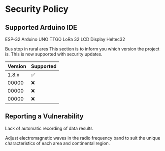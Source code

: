 # Security Policy

## Supported Arduino IDE

ESP-32
Arduino UNO
TTGO LoRa 32
LCD Display
Heltec32

Bus stop in rural ares
This section is to inform you which version the project is.
This is now supported with security updates.

| Version | Supported          |
| ------- | ------------------ |
| 1.8.x   | :white_check_mark: |
| 00000   | :x:                |
| 00000   | :x:                |
| 00000   | :x:                |

## Reporting a Vulnerability

Lack of automatic recording of data results

Adjust electromagnetic waves in the radio frequency band to suit the unique characteristics of each area and continental region.
